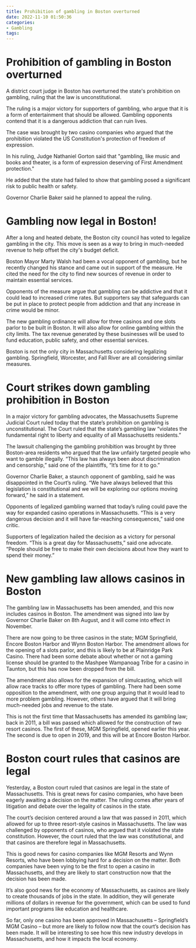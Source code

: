 ```yaml
---
title: Prohibition of gambling in Boston overturned
date: 2022-11-10 01:50:36
categories:
- Gambling
tags:
---
```



#  Prohibition of gambling in Boston overturned

A district court judge in Boston has overturned the state's prohibition on gambling, ruling that the law is unconstitutional.

The ruling is a major victory for supporters of gambling, who argue that it is a form of entertainment that should be allowed. Gambling opponents contend that it is a dangerous addiction that can ruin lives.

The case was brought by two casino companies who argued that the prohibition violated the US Constitution's protection of freedom of expression.

In his ruling, Judge Nathaniel Gorton said that "gambling, like music and books and theater, is a form of expression deserving of First Amendment protection."

He added that the state had failed to show that gambling posed a significant risk to public health or safety.

Governor Charlie Baker said he planned to appeal the ruling.

#  Gambling now legal in Boston!

After a long and heated debate, the Boston city council has voted to legalize gambling in the city. This move is seen as a way to bring in much-needed revenue to help offset the city's budget deficit.

Boston Mayor Marty Walsh had been a vocal opponent of gambling, but he recently changed his stance and came out in support of the measure. He cited the need for the city to find new sources of revenue in order to maintain essential services.

Opponents of the measure argue that gambling can be addictive and that it could lead to increased crime rates. But supporters say that safeguards can be put in place to protect people from addiction and that any increase in crime would be minor.

The new gambling ordinance will allow for three casinos and one slots parlor to be built in Boston. It will also allow for online gambling within the city limits. The tax revenue generated by these businesses will be used to fund education, public safety, and other essential services.

Boston is not the only city in Massachusetts considering legalizing gambling. Springfield, Worcester, and Fall River are all considering similar measures.

#  Court strikes down gambling prohibition in Boston

In a major victory for gambling advocates, the Massachusetts Supreme Judicial Court ruled today that the state’s prohibition on gambling is unconstitutional. The Court ruled that the state’s gambling law “violates the fundamental right to liberty and equality of all Massachusetts residents.”

The lawsuit challenging the gambling prohibition was brought by three Boston-area residents who argued that the law unfairly targeted people who want to gamble illegally. “This law has always been about discrimination and censorship,” said one of the plaintiffs, “It’s time for it to go.”

Governor Charlie Baker, a staunch opponent of gambling, said he was disappointed in the Court’s ruling. “We have always believed that this legislation is constitutional and we will be exploring our options moving forward,” he said in a statement.

Opponents of legalized gambling warned that today’s ruling could pave the way for expanded casino operations in Massachusetts. “This is a very dangerous decision and it will have far-reaching consequences,” said one critic.

Supporters of legalization hailed the decision as a victory for personal freedom. “This is a great day for Massachusetts,” said one advocate. “People should be free to make their own decisions about how they want to spend their money.”

#  New gambling law allows casinos in Boston

The gambling law in Massachusetts has been amended, and this now includes casinos in Boston. The amendment was signed into law by Governor Charlie Baker on 8th August, and it will come into effect in November.

There are now going to be three casinos in the state; MGM Springfield, Encore Boston Harbor and Wynn Boston Harbor. The amendment allows for the opening of a slots parlor, and this is likely to be at Plainridge Park Casino. There had been some debate about whether or not a gaming license should be granted to the Mashpee Wampanoag Tribe for a casino in Taunton, but this has now been dropped from the bill.

The amendment also allows for the expansion of simulcasting, which will allow race tracks to offer more types of gambling. There had been some opposition to the amendment, with one group arguing that it would lead to more problem gambling. However, others have argued that it will bring much-needed jobs and revenue to the state.

This is not the first time that Massachusetts has amended its gambling law; back in 2011, a bill was passed which allowed for the construction of two resort casinos. The first of these, MGM Springfield, opened earlier this year. The second is due to open in 2019, and this will be at Encore Boston Harbor.

# Boston court rules that casinos are legal

Yesterday, a Boston court ruled that casinos are legal in the state of Massachusetts. This is great news for casino companies, who have been eagerly awaiting a decision on the matter. The ruling comes after years of litigation and debate over the legality of casinos in the state.

The court’s decision centered around a law that was passed in 2011, which allowed for up to three resort-style casinos in Massachusetts. The law was challenged by opponents of casinos, who argued that it violated the state constitution. However, the court ruled that the law was constitutional, and that casinos are therefore legal in Massachusetts.

This is good news for casino companies like MGM Resorts and Wynn Resorts, who have been lobbying hard for a decision on the matter. Both companies have been vying to be the first to open a casino in Massachusetts, and they are likely to start construction now that the decision has been made.

It’s also good news for the economy of Massachusetts, as casinos are likely to create thousands of jobs in the state. In addition, they will generate millions of dollars in revenue for the government, which can be used to fund important programs like education and healthcare.

So far, only one casino has been approved in Massachusetts – Springfield’s MGM Casino – but more are likely to follow now that the court’s decision has been made. It will be interesting to see how this new industry develops in Massachusetts, and how it impacts the local economy.